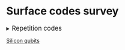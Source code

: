 # Surface codes survey

<details><summary><big>Repetition codes</big></summary>

- <details><summary>Google Quantum AI</summary>

	year | title | DOI | pdf | ppt
	--- | --- | --- | --- | ---
	2022 | Suppressing quantum errors by scaling a surface code logical qubit | [DOI](https://www.nature.com/articles/s41586-022-05434-1) | <a href="https://arxiv.org/pdf/2207.06431">pdf</a> | <a href="ppt/2207.06431.html">ppt</a>
	2014 | State preservation by repetitive error detection in a superconducting quantum circuit | [DOI](https://www.nature.com/articles/nature14270) | <a href="https://arxiv.org/pdf/1411.7403">pdf</a> | <a href="ppt/1411.7403.html">ppt</a>
  </details>

</details>

[Silicon qubits](README.md)

